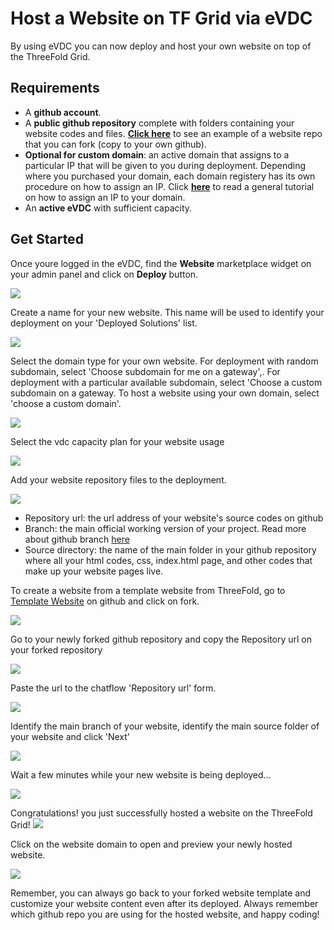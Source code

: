 # Host a Website on TF Grid via eVDC

By using eVDC you can now deploy and host your own website on top of the ThreeFold Grid.

## Requirements

- A __github account__.
- A __public github repository__ complete with folders containing your website codes and files. [__Click here__](https://github.com/threefoldfoundation/website_example) to see an example of a website repo that you can fork (copy to your own github).
- __Optional for custom domain__: an active domain that assigns to a particular IP that will be given to you during deployment. Depending where you purchased your domain, each domain registery has its own procedure on how to assign an IP. Click [__here__](https://www.hostmysite.com/support/cpanel/dns/domain_point/) to read a general tutorial on how to assign an IP to your domain.
- An __active eVDC__ with sufficient capacity.

## Get Started

Once youre logged in the eVDC, find the __Website__ marketplace widget on your admin panel and click on __Deploy__ button.

![](website_deploy.png)

Create a name for your new website. This name will be used to identify your deployment on your 'Deployed Solutions' list.

![](website_name.png)

Select the domain type for your own website. For deployment with random subdomain, select 'Choose subdomain for me on a gateway',. For deployment with a particular available subdomain, select 'Choose a custom subdomain on a gateway. To host a website using your own domain, select 'choose a custom domain'.

![](website_domain.png)

Select the vdc capacity plan for your website usage

![](website_capacity.png)


Add your website repository files to the deployment.

![](website_identify.png)

- Repository url: the url address of your website's source codes on github
- Branch: the main official working version of your project. Read more about github branch [here](https://docs.github.com/en/github/collaborating-with-issues-and-pull-requests/about-branches)
- Source directory: the name of the main folder in your github repository where all your html codes, css, index.html page, and other codes that make up your website pages live.

To create a website from a template website from ThreeFold, go to [Template Website](https://github.com/threefoldfoundation/website_example) on github and click on fork.

![](website_fork.png)

Go to your newly forked github repository and copy the Repository url on your forked repository

![](website_copy.png)

Paste the url to the chatflow 'Repository url' form.

![](website_paste.png)

Identify the main branch of your website, identify the main source folder of your website and click 'Next'

![](website_identify.png)

Wait a few minutes while your new website is being deployed...

![](website_deploy.png)

Congratulations! you just successfully hosted a website on the ThreeFold Grid!
![](website_success.png)

Click on the website domain to open and preview your newly hosted website.

![](website_preview.png)

Remember, you can always go back to your forked website template and customize your website content even after its deployed. Always remember which github repo you are using for the hosted website, and happy coding!

